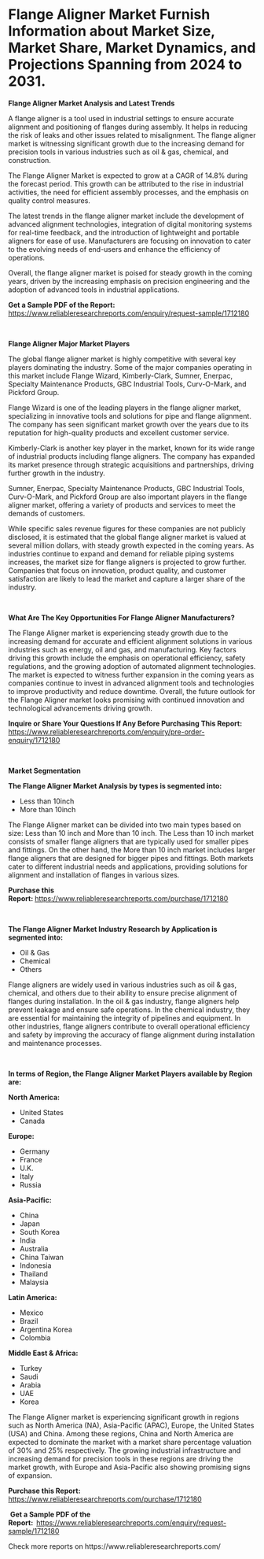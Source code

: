 <p><h1>Flange Aligner Market Furnish Information about Market Size, Market Share, Market Dynamics, and Projections Spanning from 2024 to 2031.</h1></p><p><strong>Flange Aligner Market Analysis and Latest Trends</strong></p>
<p><p>A flange aligner is a tool used in industrial settings to ensure accurate alignment and positioning of flanges during assembly. It helps in reducing the risk of leaks and other issues related to misalignment. The flange aligner market is witnessing significant growth due to the increasing demand for precision tools in various industries such as oil & gas, chemical, and construction. </p><p>The Flange Aligner Market is expected to grow at a CAGR of 14.8% during the forecast period. This growth can be attributed to the rise in industrial activities, the need for efficient assembly processes, and the emphasis on quality control measures.</p><p>The latest trends in the flange aligner market include the development of advanced alignment technologies, integration of digital monitoring systems for real-time feedback, and the introduction of lightweight and portable aligners for ease of use. Manufacturers are focusing on innovation to cater to the evolving needs of end-users and enhance the efficiency of operations.</p><p>Overall, the flange aligner market is poised for steady growth in the coming years, driven by the increasing emphasis on precision engineering and the adoption of advanced tools in industrial applications.</p></p>
<p><strong>Get a Sample PDF of the Report:&nbsp;</strong> <a href="https://www.reliableresearchreports.com/enquiry/request-sample/1712180">https://www.reliableresearchreports.com/enquiry/request-sample/1712180</a></p>
<p>&nbsp;</p>
<p><strong>Flange Aligner Major Market Players</strong></p>
<p><p>The global flange aligner market is highly competitive with several key players dominating the industry. Some of the major companies operating in this market include Flange Wizard, Kimberly-Clark, Sumner, Enerpac, Specialty Maintenance Products, GBC Industrial Tools, Curv-O-Mark, and Pickford Group.</p><p>Flange Wizard is one of the leading players in the flange aligner market, specializing in innovative tools and solutions for pipe and flange alignment. The company has seen significant market growth over the years due to its reputation for high-quality products and excellent customer service.</p><p>Kimberly-Clark is another key player in the market, known for its wide range of industrial products including flange aligners. The company has expanded its market presence through strategic acquisitions and partnerships, driving further growth in the industry.</p><p>Sumner, Enerpac, Specialty Maintenance Products, GBC Industrial Tools, Curv-O-Mark, and Pickford Group are also important players in the flange aligner market, offering a variety of products and services to meet the demands of customers.</p><p>While specific sales revenue figures for these companies are not publicly disclosed, it is estimated that the global flange aligner market is valued at several million dollars, with steady growth expected in the coming years. As industries continue to expand and demand for reliable piping systems increases, the market size for flange aligners is projected to grow further. Companies that focus on innovation, product quality, and customer satisfaction are likely to lead the market and capture a larger share of the industry.</p></p>
<p>&nbsp;</p>
<p><strong>What Are The Key Opportunities For Flange Aligner Manufacturers?</strong></p>
<p><p>The Flange Aligner market is experiencing steady growth due to the increasing demand for accurate and efficient alignment solutions in various industries such as energy, oil and gas, and manufacturing. Key factors driving this growth include the emphasis on operational efficiency, safety regulations, and the growing adoption of automated alignment technologies. The market is expected to witness further expansion in the coming years as companies continue to invest in advanced alignment tools and technologies to improve productivity and reduce downtime. Overall, the future outlook for the Flange Aligner market looks promising with continued innovation and technological advancements driving growth.</p></p>
<p><strong>Inquire or Share Your Questions If Any Before Purchasing This Report:</strong> <a href="https://www.reliableresearchreports.com/enquiry/pre-order-enquiry/1712180">https://www.reliableresearchreports.com/enquiry/pre-order-enquiry/1712180</a></p>
<p>&nbsp;</p>
<p><strong>Market Segmentation</strong></p>
<p><strong>The Flange Aligner Market Analysis by types is segmented into:</strong></p>
<p><ul><li>Less than 10inch</li><li>More than 10inch</li></ul></p>
<p><p>The Flange Aligner market can be divided into two main types based on size: Less than 10 inch and More than 10 inch. The Less than 10 inch market consists of smaller flange aligners that are typically used for smaller pipes and fittings. On the other hand, the More than 10 inch market includes larger flange aligners that are designed for bigger pipes and fittings. Both markets cater to different industrial needs and applications, providing solutions for alignment and installation of flanges in various sizes.</p></p>
<p><strong>Purchase this Report:&nbsp;</strong><a href="https://www.reliableresearchreports.com/purchase/1712180">https://www.reliableresearchreports.com/purchase/1712180</a></p>
<p>&nbsp;</p>
<p><strong>The Flange Aligner Market Industry Research by Application is segmented into:</strong></p>
<p><ul><li>Oil & Gas</li><li>Chemical</li><li>Others</li></ul></p>
<p><p>Flange aligners are widely used in various industries such as oil & gas, chemical, and others due to their ability to ensure precise alignment of flanges during installation. In the oil & gas industry, flange aligners help prevent leakage and ensure safe operations. In the chemical industry, they are essential for maintaining the integrity of pipelines and equipment. In other industries, flange aligners contribute to overall operational efficiency and safety by improving the accuracy of flange alignment during installation and maintenance processes.</p></p>
<p>&nbsp;</p>
<p><strong>In terms of Region, the Flange Aligner Market Players available by Region are:</strong></p>
<p>
    <p> <strong> North America: </strong>
        <ul>
            <li>United States</li>
            <li>Canada</li>
        </ul>
        </p> 
    <p> <strong> Europe: </strong>
        <ul>
            <li>Germany</li>
            <li>France</li>
            <li>U.K.</li>
            <li>Italy</li>
            <li>Russia</li>
        </ul>
        </p> 
    <p> <strong> Asia-Pacific: </strong>
        <ul>
            <li>China</li>
            <li>Japan</li>
            <li>South Korea</li>
            <li>India</li>
            <li>Australia</li>
            <li>China Taiwan</li>
            <li>Indonesia</li>
            <li>Thailand</li>
            <li>Malaysia</li>
        </ul>
        </p> 
    <p> <strong> Latin America: </strong>
        <ul>
            <li>Mexico</li>
            <li>Brazil</li>
            <li>Argentina Korea</li>
            <li>Colombia</li>
        </ul>
        </p> 
    <p> <strong> Middle East & Africa: </strong>
        <ul>
            <li>Turkey</li>
            <li>Saudi</li>
            <li>Arabia</li>
            <li>UAE</li>
            <li>Korea</li>
        </ul>
    </p>
    </p>
<p><p>The Flange Aligner market is experiencing significant growth in regions such as North America (NA), Asia-Pacific (APAC), Europe, the United States (USA) and China. Among these regions, China and North America are expected to dominate the market with a market share percentage valuation of 30% and 25% respectively. The growing industrial infrastructure and increasing demand for precision tools in these regions are driving the market growth, with Europe and Asia-Pacific also showing promising signs of expansion.</p></p>
<p><strong>Purchase this Report: </strong><a href="https://www.reliableresearchreports.com/purchase/1712180">https://www.reliableresearchreports.com/purchase/1712180</a></p>
<p>&nbsp;<strong>Get a Sample PDF of the Report:&nbsp;&nbsp;</strong><a href="https://www.reliableresearchreports.com/enquiry/request-sample/1712180">https://www.reliableresearchreports.com/enquiry/request-sample/1712180</a></p>
<p><strong></strong></p>
<p>Check more reports on https://www.reliableresearchreports.com/</p>